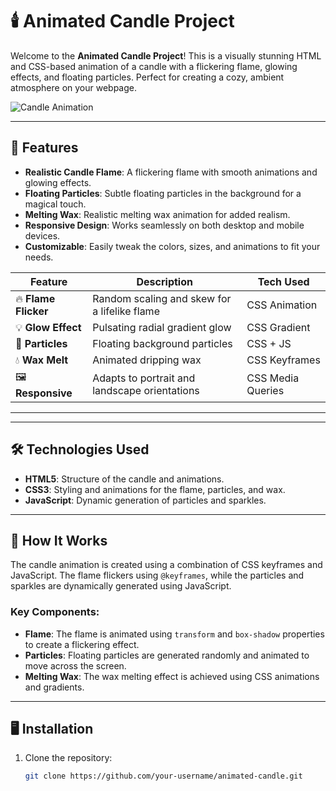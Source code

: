 # 🕯️ Animated Candle Project

Welcome to the **Animated Candle Project**! This is a visually stunning HTML and CSS-based animation of a candle with a flickering flame, glowing effects, and floating particles. Perfect for creating a cozy, ambient atmosphere on your webpage.

![Candle Animation](https://media.giphy.com/media/example.gif) <!-- Replace with your own GIF or image -->

---

## 🚀 Features

- **Realistic Candle Flame**: A flickering flame with smooth animations and glowing effects.
- **Floating Particles**: Subtle floating particles in the background for a magical touch.
- **Melting Wax**: Realistic melting wax animation for added realism.
- **Responsive Design**: Works seamlessly on both desktop and mobile devices.
- **Customizable**: Easily tweak the colors, sizes, and animations to fit your needs.

| Feature            | Description                                      | Tech Used         |
|--------------------|--------------------------------------------------|-------------------|
| 🔥 **Flame Flicker** | Random scaling and skew for a lifelike flame   | CSS Animation     |
| 💡 **Glow Effect**   | Pulsating radial gradient glow                 | CSS Gradient      |
| 🌠 **Particles**     | Floating background particles                  | CSS + JS          |
| 💧 **Wax Melt**      | Animated dripping wax                          | CSS Keyframes     |
| 🖼️ **Responsive**    | Adapts to portrait and landscape orientations  | CSS Media Queries |

---

---

## 🛠️ Technologies Used

- **HTML5**: Structure of the candle and animations.
- **CSS3**: Styling and animations for the flame, particles, and wax.
- **JavaScript**: Dynamic generation of particles and sparkles.

---

## 🎥 How It Works

The candle animation is created using a combination of CSS keyframes and JavaScript. The flame flickers using `@keyframes`, while the particles and sparkles are dynamically generated using JavaScript.

### Key Components:
- **Flame**: The flame is animated using `transform` and `box-shadow` properties to create a flickering effect.
- **Particles**: Floating particles are generated randomly and animated to move across the screen.
- **Melting Wax**: The wax melting effect is achieved using CSS animations and gradients.

---

## 🖥️ Installation

1. Clone the repository:
   ```bash
   git clone https://github.com/your-username/animated-candle.git
